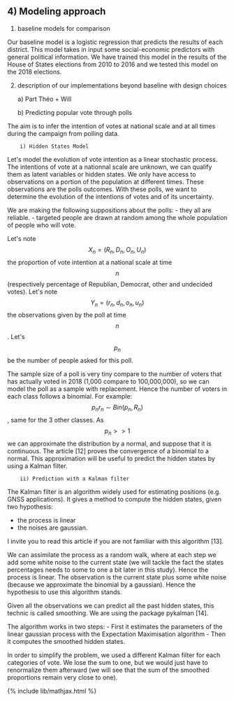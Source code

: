 ## 4) Modeling approach

1) baseline models for comparison

Our baseline model is a logistic regression that predicts the results of each district. This model takes in input some social-economic predictors with general political information. We have trained this model in the results of the House of States elections from 2010 to 2016 and we tested this model on the 2018 elections. 

2) description of our implementations beyond baseline with design choices

    a) Part Théo + Will
    
    b) Predicting popular vote through polls
    
The aim is to infer the intention of votes at national scale and at all times during the campaign from polling data.
    
        i) Hidden States Model
Let's model the evolution of vote intention as a linear stochastic process. The intentions of vote at a nationnal scale are unknown, we can qualify them as latent variables or hidden states. We only have access to observations on a portion of the population at different times. These observations are the polls outcomes. With these polls, we want to determine the evolution of the intentions of votes and of its uncertainty.
    
We are making the following suppositions about the polls:
    - they all are reliable.
    - targeted people are drawn at random among the whole population of people who will vote.

Let's note $$X_n = (R_n, D_n, O_n, U_n)$$ the proportion of vote intention at a national scale at time $$n$$ (respectively percentage of Republian, Democrat, other and undecided votes). Let's note $$Y_n = (r_n, d_n, o_n, u_n)$$ the observations given by the poll at time $$n$$. Let's $$p_n$$ be the number of people asked for this poll.

The sample size of a poll is very tiny compare to the number of voters that has actually voted in 2018 (1,000 compare to 100,000,000), so we can model the poll as a sample with replacement. Hence the number of voters in each class follows a binomial. For example: $$p_n r_n \sim Bin(p_n, R_n)$$, same for the 3 other classes. As $$p_n >>1$$ we can approximate the distribution by a normal, and suppose that it is continuous. The article [12] proves the convergence of a binomial to a normal. This approximation will be useful to predict the hidden states by using a Kalman filter.



        ii) Prediction with a Kalman filter
        
The Kalman filter is an algorithm widely used for estimating positions (e.g. GNSS applications). It gives a method to compute the hidden states, given two hypothesis:
- the process is linear
- the noises are gaussian.

I invite you to read this article if you are not familiar with this algorithm [13].

We can assimilate the process as a random walk, where at each step we add some white noise to the current state (we will tackle the fact the states percentages needs to some to one a bit later in this study). Hence the process is linear. The observation is the current state plus some white noise (because we approximate the binomial by a gaussian). Hence the hypothesis to use this algorithm stands.

Given all the observations we can predict all the past hidden states, this technic is called smoothing. We are using the package pykalman [14].

The algorithm works in two steps:
    - First it estimates the parameters of the linear gaussian process with the Expectation Maximisation algorithm
    - Then it computes the smoothed hidden states.
    
In order to simplify the problem, we used a different Kalman filter for each categories of vote. We lose the sum to one, but we would just have to renormalize them afterward (we will see that the sum of the smoothed proportions remain very close to one).

{% include lib/mathjax.html %}
